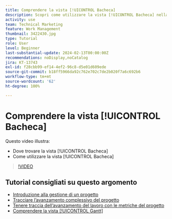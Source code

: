 ```yaml
---
title: Comprendere la vista [!UICONTROL Bacheca]
description: Scopri come utilizzare la vista [!UICONTROL Bacheca] nella pagina di destinazione del progetto.
activity: use
team: Technical Marketing
feature: Work Management
thumbnail: 3422430.jpg
type: Tutorial
role: User
level: Beginner
last-substantial-update: 2024-02-13T00:00:00Z
recommendations: noDisplay,noCatalog
jira: KT-13743
exl-id: f28cbb99-ef14-4ef2-96c8-d5e01d609ede
source-git-commit: b18ff5966da92c762e702c7de2b020f7a6c692b6
workflow-type: tm+mt
source-wordcount: '62'
ht-degree: 100%

---
```


# Comprendere la vista [!UICONTROL Bacheca]

Questo video illustra:

* Dove trovare la vista [!UICONTROL Bacheca]
* Come utilizzare la vista [!UICONTROL Bacheca]


>[!VIDEO](https://video.tv.adobe.com/v/3422430/?quality=12&learn=on)

## Tutorial consigliati su questo argomento

* [Introduzione alla gestione di un progetto](/help/manage-work/projects/getting-started-manage-a-project.md)
* [Tracciare l’avanzamento complessivo del progetto](/help/manage-work/projects/track-overall-project-progress.md)
* [Tenere traccia dell’avanzamento del lavoro con le metriche del progetto](/help/manage-work/projects/track-work-progress-with-project-metrics.md)
* [Comprendere la vista [!UICONTROL Gantt]](/help/manage-work/projects/understand-the-gantt-view.md)
